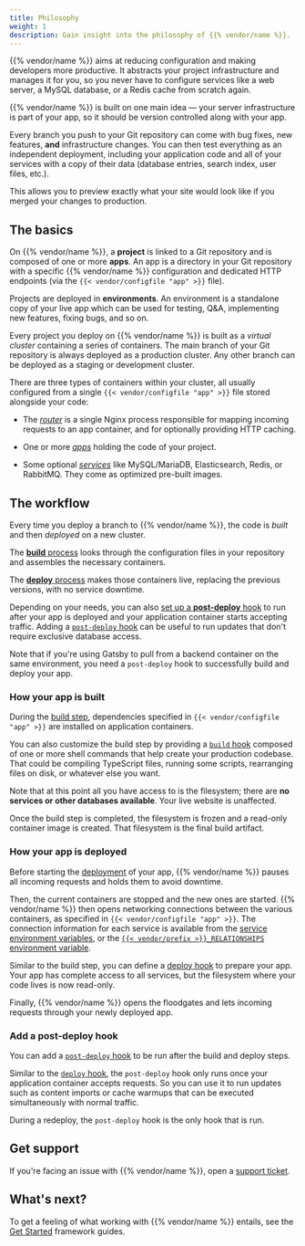 ```yaml
---
title: Philosophy
weight: 1
description: Gain insight into the philosophy of {{% vendor/name %}}.
---
```


{{% vendor/name %}} aims at reducing configuration and making developers more productive.
It abstracts your project infrastructure and manages it for you,
so you never have to configure services like a web server, a MySQL database, or a Redis cache from scratch again.

{{% vendor/name %}} is built on one main idea &mdash; your server infrastructure is part of your app,
so it should be version controlled along with your app.

Every branch you push to your Git repository can come with bug fixes,
new features, **and** infrastructure changes.
You can then test everything as an independent deployment,
including your application code and all of your services with a copy of their data
(database entries, search index, user files, etc.).

This allows you to preview exactly what your site would look like if you merged your changes to production.

## The basics

On {{% vendor/name %}}, a **project** is linked to a Git repository and is composed of one or more **apps**.
An app is a directory in your Git repository with a specific {{% vendor/name %}} configuration
and dedicated HTTP endpoints (via the `{{< vendor/configfile "app" >}}` file).

Projects are deployed in **environments**.
An environment is a standalone copy of your live app which can be used for testing,
Q&A, implementing new features, fixing bugs, and so on.

Every project you deploy on {{% vendor/name %}} is built as a *virtual cluster* containing a series of containers.
The main branch of your Git repository is always deployed as a production cluster.
Any other branch can be deployed as a staging or development cluster.

There are three types of containers within your cluster,
all usually configured from a single `{{< vendor/configfile "app" >}}` file stored alongside your code:

- The [*router*](/define-routes/_index.md) is a single Nginx process responsible for mapping incoming requests to an app container,
  and for optionally providing HTTP caching.

- One or more [*apps*](/create-apps/_index.md) holding the code of your project.

- Some optional [*services*](/add-services/_index.md) like MySQL/MariaDB, Elasticsearch, Redis, or RabbitMQ.
  They come as optimized pre-built images.

## The workflow

Every time you deploy a branch to {{% vendor/name %}}, the code is *built* and then *deployed* on a new cluster.

The [**build** process](/learn/overview/build-deploy.md#build-steps) looks through the configuration files in your repository
and assembles the necessary containers.

The [**deploy** process](/learn/overview/build-deploy.md#deploy-steps) makes those containers live, replacing the previous
versions, with no service downtime.

Depending on your needs, you can also [set up a **post-deploy** hook](#add-a-post-deploy-hook) to run after your app is deployed and your application container starts accepting traffic.
Adding a [`post-deploy` hook](/create-apps/hooks/hooks-comparison.md#post-deploy-hook) can be useful to run updates that don't require exclusive database access.

Note that if you're using Gatsby to pull from a backend container on the same environment,
you need a `post-deploy` hook to successfully build and deploy your app.

### How your app is built

During the [build step](/learn/overview/build-deploy.md#build-steps),
dependencies specified in `{{< vendor/configfile "app" >}}` are installed on application containers.

You can also customize the build step by providing a [`build` hook](/create-apps/hooks/hooks-comparison.md#build-hook) composed of one or more shell commands
that help create your production codebase.
That could be compiling TypeScript files, running some scripts,
rearranging files on disk, or whatever else you want.

Note that at this point all you have access to is the filesystem;
there are **no services or other databases available**.
Your live website is unaffected.

Once the build step is completed, the filesystem is frozen and a read-only container image is created.
That filesystem is the final build artifact.

### How your app is deployed

Before starting the [deployment](./build-deploy.md#deploy-steps) of your app,
{{% vendor/name %}} pauses all incoming requests and holds them to avoid downtime.

Then, the current containers are stopped and the new ones are started.
{{% vendor/name %}} then opens networking connections between the various containers,
as specified in `{{< vendor/configfile "app" >}}`.
The connection information for each service is available from the [service environment variables](/development/variables/_index.md#service-environment-variables), or the [`{{< vendor/prefix >}}_RELATIONSHIPS` environment variable](/development/variables/use-variables.md).

Similar to the build step, you can define a [deploy hook](/create-apps/hooks/hooks-comparison.md#deploy-hook) to prepare your app.
Your app has complete access to all services, but the filesystem where your code lives is now read-only.

Finally, {{% vendor/name %}} opens the floodgates and lets incoming requests through your newly deployed app.

### Add a post-deploy hook

You can add a [`post-deploy` hook](/create-apps/hooks/hooks-comparison.md#post-deploy-hook) to be run after the build and deploy steps.

Similar to the [`deploy` hook](/create-apps/hooks/hooks-comparison.md#deploy-hook),
the `post-deploy` hook only runs once your application container accepts requests.
So you can use it to run updates such as content imports or cache warmups that can be executed simultaneously with normal traffic.

During a redeploy, the `post-deploy` hook is the only hook that is run.

## Get support

If you're facing an issue with {{% vendor/name %}},
open a [support ticket](/learn/overview/get-support).

## What's next?

To get a feeling of what working with {{% vendor/name %}} entails,
see the [Get Started](/get-started/_index.md) framework guides.
